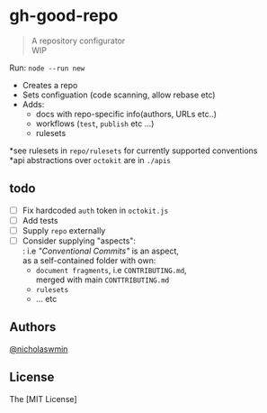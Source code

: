 # gh-good-repo

> A repository configurator  
> WIP

Run: `node --run new`

- Creates a repo  
- Sets configuation (code scanning, allow rebase etc)  
- Adds:   
  - docs with repo-specific info(authors, URLs etc..)
  - workflows (`test`, `publish` etc ...)
  - rulesets
  
*see rulesets in `repo/rulesets` for currently supported conventions  
*api abstractions over `octokit` are in `./apis`

## todo

- [ ] Fix hardcoded `auth` token in `octokit.js`
- [ ] Add tests 
- [ ] Supply `repo` externally
- [ ] Consider supplying "aspects":   
  : i.e *"Conventional Commits"* is an aspect,   
    as a self-contained folder with own:    
    - `document fragments`, i.e `CONTRIBUTING.md`,   
      merged with main `CONTTRIBUTING.md`
    - `rulesets` 
    - ... etc

## Authors

[@nicholaswmin][owner-url]

## License 

The [MIT License]

[owner-url]: https://github.com/nicholaswmin
[license]: ./LICENSE
